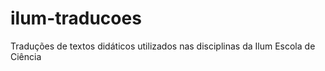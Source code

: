 # ilum-traducoes
Traduções de textos didáticos utilizados nas disciplinas da Ilum Escola de Ciência
